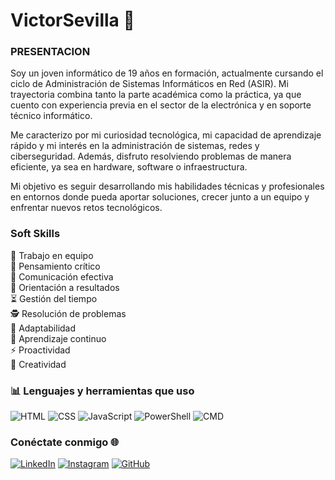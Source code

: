 # VictorSevilla 👾

### PRESENTACION

Soy un joven informático de 19 años en formación, actualmente cursando el ciclo de Administración de Sistemas Informáticos en Red (ASIR). Mi trayectoria combina tanto la parte académica como la práctica, ya que cuento con experiencia previa en el sector de la electrónica y en soporte técnico informático.

Me caracterizo por mi curiosidad tecnológica, mi capacidad de aprendizaje rápido y mi interés en la administración de sistemas, redes y ciberseguridad. Además, disfruto resolviendo problemas de manera eficiente, ya sea en hardware, software o infraestructura.

Mi objetivo es seguir desarrollando mis habilidades técnicas y profesionales en entornos donde pueda aportar soluciones, crecer junto a un equipo y enfrentar nuevos retos tecnológicos.

### Soft Skills

🤝 Trabajo en equipo <br> 
🧠 Pensamiento crítico <br>
💬 Comunicación efectiva <br> 
🎯 Orientación a resultados <br>
⏳ Gestión del tiempo <br> 
🕵️ Resolución de problemas <br>
🔄 Adaptabilidad <br> 
🌱 Aprendizaje continuo <br>
⚡ Proactividad <br> 
🎨 Creatividad

### 📊 Lenguajes y herramientas que uso

![HTML](https://img.shields.io/badge/HTML-40%25-orange)
![CSS](https://img.shields.io/badge/CSS-20%25-blue)
![JavaScript](https://img.shields.io/badge/JavaScript-10%25-yellow)
![PowerShell](https://img.shields.io/badge/PowerShell-10%25-5391FE)
![CMD](https://img.shields.io/badge/Windows%20Terminal-20%25-black)




### Conéctate conmigo 🌐

[![LinkedIn](https://img.shields.io/badge/LinkedIn-0077B5?style=for-the-badge&logo=linkedin&logoColor=white)](https://tu-url-linkedin)
[![Instagram](https://img.shields.io/badge/Instagram-E4405F?style=for-the-badge&logo=instagram&logoColor=white)](https://tu-url-instagram)
[![GitHub](https://img.shields.io/badge/GitHub-000000?style=for-the-badge&logo=github&logoColor=white)](https://tu-url-github)
